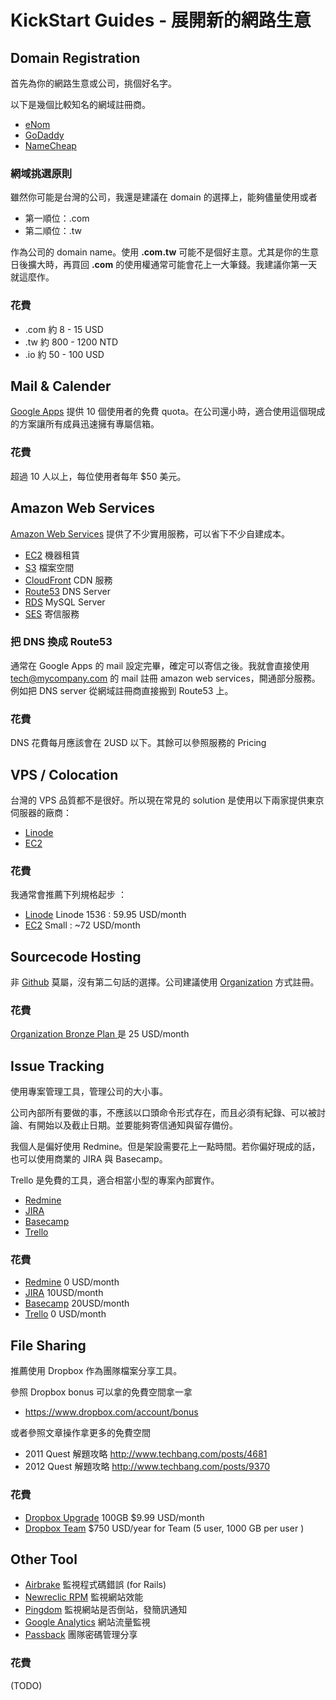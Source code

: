 # KickStart Guides - 展開新的網路生意

## Domain Registration

首先為你的網路生意或公司，挑個好名字。

以下是幾個比較知名的網域註冊商。

* [eNom](http://enomcentral.com)
* [GoDaddy](http://godaddy.com)
* [NameCheap](http://namecheap.com)

### 網域挑選原則

雖然你可能是台灣的公司，我還是建議在 domain 的選擇上，能夠儘量使用或者

* 第一順位：.com
* 第二順位：.tw

作為公司的 domain name。使用 **.com.tw** 可能不是個好主意。尤其是你的生意日後擴大時，再買回 **.com** 的使用權通常可能會花上一大筆錢。我建議你第一天就這麼作。

### 花費

* .com 約 8 - 15 USD
* .tw 約 800 - 1200 NTD
* .io 約 50 - 100 USD

## Mail & Calender

[Google Apps](https://www.google.com/a/cpanel/standard/new3) 提供 10 個使用者的免費 quota。在公司還小時，適合使用這個現成的方案讓所有成員迅速擁有專屬信箱。

### 花費

超過 10 人以上，每位使用者每年 $50 美元。

## Amazon Web Services

[Amazon Web Services](http://aws.amazon.com) 提供了不少實用服務，可以省下不少自建成本。

* [EC2](http://aws.amazon.com/ec2) 機器租賃
* [S3](http://aws.amazon.com/s3) 檔案空間
* [CloudFront](http://aws.amazon.com/cloudfront) CDN 服務
* [Route53](http://aws.amazon.com/route53) DNS Server
* [RDS](http://aws.amazon.com/rds) MySQL Server
* [SES](http://aws.amazon.com/ses) 寄信服務

### 把 DNS 換成 Route53

通常在 Google Apps 的 mail 設定完畢，確定可以寄信之後。我就會直接使用 tech@mycompany.com 的 mail 註冊 amazon web services，開通部分服務。例如把 DNS server 從網域註冊商直接搬到 Route53 上。

### 花費

DNS 花費每月應該會在 2USD 以下。其餘可以參照服務的 Pricing

## VPS / Colocation

台灣的 VPS 品質都不是很好。所以現在常見的 solution 是使用以下兩家提供東京伺服器的廠商：

* [Linode](http://linode.com)
* [EC2](http://aws.amazon.com/ec2)

### 花費

我通常會推薦下列規格起步 ：

* [Linode](http://linode.com) Linode 1536 : 59.95 USD/month
* [EC2](http://aws.amazon.com/ec2) Small : ~72 USD/month

## Sourcecode Hosting

非 [Github](http://github.com) 莫屬，沒有第二句話的選擇。公司建議使用 [Organization](https://github.com/account/organizations/new) 方式註冊。

### 花費

[Organization Bronze Plan ](https://github.com/account/organizations/new?plan=bronze) 是 25 USD/month

## Issue Tracking

使用專案管理工具，管理公司的大小事。

公司內部所有要做的事，不應該以口頭命令形式存在，而且必須有紀錄、可以被討論、有開始以及截止日期。並要能夠寄信通知與留存備份。

我個人是偏好使用 Redmine。但是架設需要花上一點時間。若你偏好現成的話，也可以使用商業的 JIRA 與 Basecamp。

Trello 是免費的工具，適合相當小型的專案內部實作。

* [Redmine](http://www.redmine.org/)
* [JIRA](http://www.atlassian.com/software/jira/overview/)
* [Basecamp](http://basecamp.com/)
* [Trello](https://trello.com/)

### 花費

* [Redmine](http://www.redmine.org/) 0 USD/month
* [JIRA](http://www.atlassian.com/software/jira/overview/) 10USD/month
* [Basecamp](http://basecamp.com/) 20USD/month
* [Trello](https://trello.com/) 0 USD/month

## File Sharing

推薦使用 Dropbox 作為團隊檔案分享工具。

參照 Dropbox bonus 可以拿的免費空間拿一拿

* <https://www.dropbox.com/account/bonus>

或者參照文章操作拿更多的免費空間

* 2011 Quest 解題攻略 <http://www.techbang.com/posts/4681>
* 2012 Quest 解題攻略 <http://www.techbang.com/posts/9370>

### 花費

* [Dropbox Upgrade](https://www.dropbox.com/upgrade) 100GB $9.99 USD/month
* [Dropbox Team](https://www.dropbox.com/teams/pricing) $750 USD/year for Team (5 user, 1000 GB per user )


## Other Tool

* [Airbrake](http://airbrakeapp.com) 監視程式碼錯誤 (for Rails)
* [Newreclic RPM](http://newrelic.com/) 監視網站效能
* [Pingdom](http://tools.pingdom.com/fpt/) 監視網站是否倒站，發簡訊通知
* [Google Analytics](http://www.google.com.tw/intl/zh-TW/analytics/) 網站流量監視
* [Passback](http://www.passpack.com/en/home/) 團隊密碼管理分享

### 花費

(TODO)

